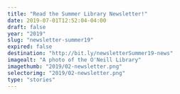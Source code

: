 ```yaml
---
title: "Read the Summer Library Newsletter!"
date: 2019-07-01T12:52:04-04:00
draft: false
year: "2019"
slug: "newsletter-summer19"
expired: false
destination: "http://bit.ly/newsletterSummer19-news"
imagealt: "A photo of the O'Neill Library"
imagethumb: "2019/02-newsletter.png"
selectorimg: "2019/02-newsletter.png"
type: "stories"
---
```


